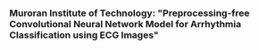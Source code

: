 ### Muroran Institute of Technology: "Preprocessing-free Convolutional Neural Network Model for Arrhythmia Classification using ECG Images"
